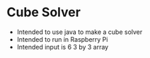 # Cube Solver
- Intended to use java to make a cube solver
- Intended to run in Raspberry Pi
- Intended input is 6 3 by 3 array


